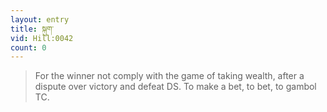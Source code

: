 ```yaml
---
layout: entry
title: སྐུག་
vid: Hill:0042
count: 0
---
```

> For the winner not comply with the game of taking wealth, after a dispute over victory and defeat DS\. To make a bet, to bet, to gambol TC\.


